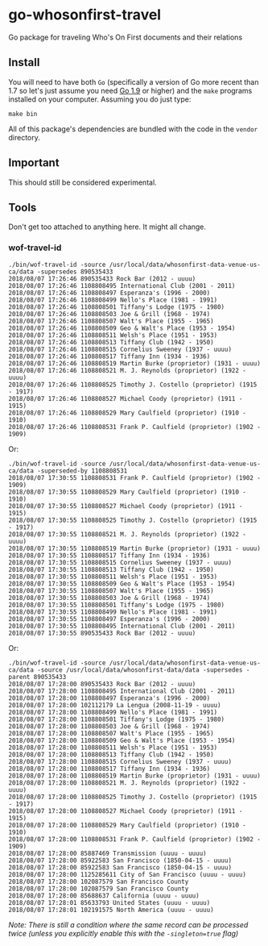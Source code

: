 # go-whosonfirst-travel

Go package for traveling Who's On First documents and their relations

## Install

You will need to have both `Go` (specifically a version of Go more recent than 1.7 so let's just assume you need [Go 1.9](https://golang.org/dl/) or higher) and the `make` programs installed on your computer. Assuming you do just type:

```
make bin
```

All of this package's dependencies are bundled with the code in the `vendor` directory.

## Important

This should still be considered experimental.

## Tools

Don't get too attached to anything here. It might all change.

### wof-travel-id

```
./bin/wof-travel-id -source /usr/local/data/whosonfirst-data-venue-us-ca/data -supersedes 890535433
2018/08/07 17:26:46 890535433 Rock Bar (2012 - uuuu)
2018/08/07 17:26:46 1108808495 International Club (2001 - 2011)
2018/08/07 17:26:46 1108808497 Esperanza's (1996 - 2000)
2018/08/07 17:26:46 1108808499 Nello's Place (1981 - 1991)
2018/08/07 17:26:46 1108808501 Tiffany's Lodge (1975 - 1980)
2018/08/07 17:26:46 1108808503 Joe & Grill (1968 - 1974)
2018/08/07 17:26:46 1108808507 Walt's Place (1955 - 1965)
2018/08/07 17:26:46 1108808509 Geo & Walt's Place (1953 - 1954)
2018/08/07 17:26:46 1108808511 Welsh's Place (1951 - 1953)
2018/08/07 17:26:46 1108808513 Tiffany Club (1942 - 1950)
2018/08/07 17:26:46 1108808515 Cornelius Sweeney (1937 - uuuu)
2018/08/07 17:26:46 1108808517 Tiffany Inn (1934 - 1936)
2018/08/07 17:26:46 1108808519 Martin Burke (proprietor) (1931 - uuuu)
2018/08/07 17:26:46 1108808521 M. J. Reynolds (proprietor) (1922 - uuuu)
2018/08/07 17:26:46 1108808525 Timothy J. Costello (proprietor) (1915 - 1917)
2018/08/07 17:26:46 1108808527 Michael Coody (proprietor) (1911 - 1915)
2018/08/07 17:26:46 1108808529 Mary Caulfield (proprietor) (1910 - 1910)
2018/08/07 17:26:46 1108808531 Frank P. Caulfield (proprietor) (1902 - 1909)
```

Or:

```
./bin/wof-travel-id -source /usr/local/data/whosonfirst-data-venue-us-ca/data -superseded-by 1108808531
2018/08/07 17:30:55 1108808531 Frank P. Caulfield (proprietor) (1902 - 1909)
2018/08/07 17:30:55 1108808529 Mary Caulfield (proprietor) (1910 - 1910)
2018/08/07 17:30:55 1108808527 Michael Coody (proprietor) (1911 - 1915)
2018/08/07 17:30:55 1108808525 Timothy J. Costello (proprietor) (1915 - 1917)
2018/08/07 17:30:55 1108808521 M. J. Reynolds (proprietor) (1922 - uuuu)
2018/08/07 17:30:55 1108808519 Martin Burke (proprietor) (1931 - uuuu)
2018/08/07 17:30:55 1108808517 Tiffany Inn (1934 - 1936)
2018/08/07 17:30:55 1108808515 Cornelius Sweeney (1937 - uuuu)
2018/08/07 17:30:55 1108808513 Tiffany Club (1942 - 1950)
2018/08/07 17:30:55 1108808511 Welsh's Place (1951 - 1953)
2018/08/07 17:30:55 1108808509 Geo & Walt's Place (1953 - 1954)
2018/08/07 17:30:55 1108808507 Walt's Place (1955 - 1965)
2018/08/07 17:30:55 1108808503 Joe & Grill (1968 - 1974)
2018/08/07 17:30:55 1108808501 Tiffany's Lodge (1975 - 1980)
2018/08/07 17:30:55 1108808499 Nello's Place (1981 - 1991)
2018/08/07 17:30:55 1108808497 Esperanza's (1996 - 2000)
2018/08/07 17:30:55 1108808495 International Club (2001 - 2011)
2018/08/07 17:30:55 890535433 Rock Bar (2012 - uuuu)
```

Or:

```
./bin/wof-travel-id -source /usr/local/data/whosonfirst-data-venue-us-ca/data -source /usr/local/data/whosonfirst-data/data -supersedes -parent 890535433
2018/08/07 17:28:00 890535433 Rock Bar (2012 - uuuu)
2018/08/07 17:28:00 1108808495 International Club (2001 - 2011)
2018/08/07 17:28:00 1108808497 Esperanza's (1996 - 2000)
2018/08/07 17:28:00 102112179 La Lengua (2008-11-19 - uuuu)
2018/08/07 17:28:00 1108808499 Nello's Place (1981 - 1991)
2018/08/07 17:28:00 1108808501 Tiffany's Lodge (1975 - 1980)
2018/08/07 17:28:00 1108808503 Joe & Grill (1968 - 1974)
2018/08/07 17:28:00 1108808507 Walt's Place (1955 - 1965)
2018/08/07 17:28:00 1108808509 Geo & Walt's Place (1953 - 1954)
2018/08/07 17:28:00 1108808511 Welsh's Place (1951 - 1953)
2018/08/07 17:28:00 1108808513 Tiffany Club (1942 - 1950)
2018/08/07 17:28:00 1108808515 Cornelius Sweeney (1937 - uuuu)
2018/08/07 17:28:00 1108808517 Tiffany Inn (1934 - 1936)
2018/08/07 17:28:00 1108808519 Martin Burke (proprietor) (1931 - uuuu)
2018/08/07 17:28:00 1108808521 M. J. Reynolds (proprietor) (1922 - uuuu)
2018/08/07 17:28:00 1108808525 Timothy J. Costello (proprietor) (1915 - 1917)
2018/08/07 17:28:00 1108808527 Michael Coody (proprietor) (1911 - 1915)
2018/08/07 17:28:00 1108808529 Mary Caulfield (proprietor) (1910 - 1910)
2018/08/07 17:28:00 1108808531 Frank P. Caulfield (proprietor) (1902 - 1909)
2018/08/07 17:28:00 85887469 Transmission (uuuu - uuuu)
2018/08/07 17:28:00 85922583 San Francisco (1850-04-15 - uuuu)
2018/08/07 17:28:00 85922583 San Francisco (1850-04-15 - uuuu)
2018/08/07 17:28:00 1125285611 City of San Francisco (uuuu - uuuu)
2018/08/07 17:28:00 102087579 San Francisco County
2018/08/07 17:28:00 102087579 San Francisco County
2018/08/07 17:28:00 85688637 California (uuuu - uuuu)
2018/08/07 17:28:01 85633793 United States (uuuu - uuuu)
2018/08/07 17:28:01 102191575 North America (uuuu - uuuu)
```

_Note: There is still a condition where the same record can be processed twice (unless you explicitly enable this with the `-singleton=true` flag)_